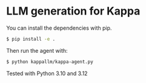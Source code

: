 # LLM generation for Kappa

You can install the dependencies with pip.

```bash
$ pip install -e .
```

Then run the agent with:
```bash
$ python kappallm/kappa-agent.py
```

Tested with Python 3.10 and 3.12